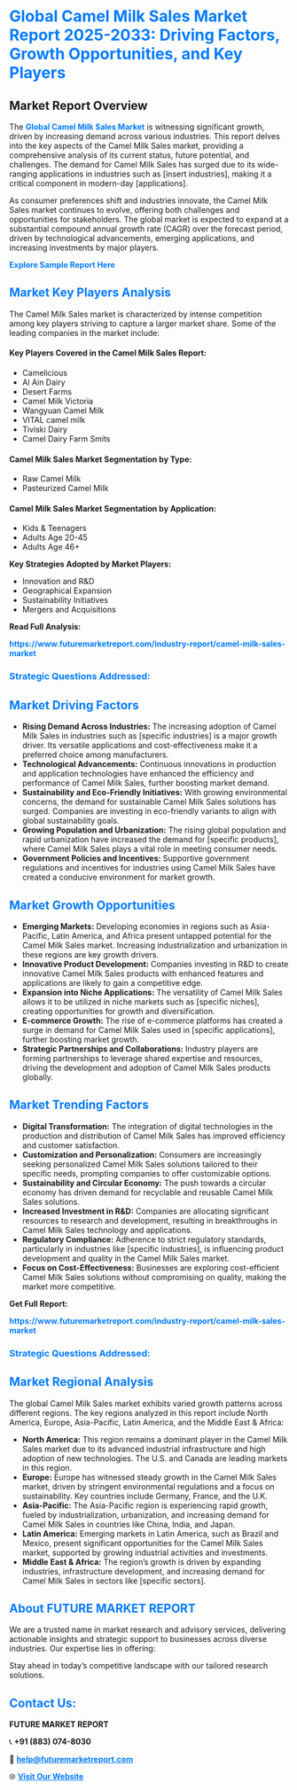 <h1 style="color: #007BFF;">Global Camel Milk Sales Market Report 2025-2033: Driving Factors, Growth Opportunities, and Key Players</h1>

<section id="overview">
<h2>Market Report Overview</h2>
<p>The <a href="https://www.futuremarketreport.com/industry-report/camel-milk-sales-market" style="color: #007BFF; text-decoration: none;"><strong>Global Camel Milk Sales Market</strong></a> is witnessing significant growth, driven by increasing demand across various industries. This report delves into the key aspects of the Camel Milk Sales market, providing a comprehensive analysis of its current status, future potential, and challenges. The demand for Camel Milk Sales has surged due to its wide-ranging applications in industries such as [insert industries], making it a critical component in modern-day [applications].</p>
<p>As consumer preferences shift and industries innovate, the Camel Milk Sales market continues to evolve, offering both challenges and opportunities for stakeholders. The global market is expected to expand at a substantial compound annual growth rate (CAGR) over the forecast period, driven by technological advancements, emerging applications, and increasing investments by major players.</p>
</section>

<section id="overview">
<p><a href="https://www.futuremarketreport.com/request-sample/reportId=108819" style="color: #007BFF; text-decoration: none;"><strong>Explore Sample Report Here</strong></a></p>
</section>

<section id="key-players">
<h2 style="color: #007BFF;">Market Key Players Analysis</h2>
<p>The Camel Milk Sales market is characterized by intense competition among key players striving to capture a larger market share. Some of the leading companies in the market include:</p>
<h4>Key Players Covered in the Camel Milk Sales Report:</h4>
<ul><li>Camelicious</li><li>Al Ain Dairy</li><li>Desert Farms</li><li>Camel Milk Victoria</li><li>Wangyuan Camel Milk</li><li>VITAL camel milk</li><li>Tiviski Dairy</li><li>Camel Dairy Farm Smits</li></ul>
<h4>Camel Milk Sales Market Segmentation by Type:</h4>
<ul><li>Raw Camel Milk</li><li>Pasteurized Camel Milk</li></ul>

<h4>Camel Milk Sales Market Segmentation by Application:</h4>
<ul><li>Kids &amp; Teenagers</li><li>Adults Age 20-45</li><li>Adults Age 46+</li></ul>
<p><strong>Key Strategies Adopted by Market Players:</strong></p>
<ul>
<li>Innovation and R&D</li>
<li>Geographical Expansion</li>
<li>Sustainability Initiatives</li>
<li>Mergers and Acquisitions</li>
</ul>
</section>

<section>
<p><strong>Read Full Analysis: </strong></p><a href="https://www.futuremarketreport.com/industry-report/camel-milk-sales-market" style="color: #007BFF; text-decoration: none;"><strong>https://www.futuremarketreport.com/industry-report/camel-milk-sales-market</strong></a>
<h3 style="color: #007BFF;">Strategic Questions Addressed:</h3>
</section>

<section id="driving-factors">
<h2 style="color: #007BFF;">Market Driving Factors</h2>
<ul>
<li><strong>Rising Demand Across Industries:</strong> The increasing adoption of Camel Milk Sales in industries such as [specific industries] is a major growth driver. Its versatile applications and cost-effectiveness make it a preferred choice among manufacturers.</li>
<li><strong>Technological Advancements:</strong> Continuous innovations in production and application technologies have enhanced the efficiency and performance of Camel Milk Sales, further boosting market demand.</li>
<li><strong>Sustainability and Eco-Friendly Initiatives:</strong> With growing environmental concerns, the demand for sustainable Camel Milk Sales solutions has surged. Companies are investing in eco-friendly variants to align with global sustainability goals.</li>
<li><strong>Growing Population and Urbanization:</strong> The rising global population and rapid urbanization have increased the demand for [specific products], where Camel Milk Sales plays a vital role in meeting consumer needs.</li>
<li><strong>Government Policies and Incentives:</strong> Supportive government regulations and incentives for industries using Camel Milk Sales have created a conducive environment for market growth.</li>
</ul>
</section>

<section id="growth-opportunities">
<h2 style="color: #007BFF;">Market Growth Opportunities</h2>
<ul>
<li><strong>Emerging Markets:</strong> Developing economies in regions such as Asia-Pacific, Latin America, and Africa present untapped potential for the Camel Milk Sales market. Increasing industrialization and urbanization in these regions are key growth drivers.</li>
<li><strong>Innovative Product Development:</strong> Companies investing in R&D to create innovative Camel Milk Sales products with enhanced features and applications are likely to gain a competitive edge.</li>
<li><strong>Expansion into Niche Applications:</strong> The versatility of Camel Milk Sales allows it to be utilized in niche markets such as [specific niches], creating opportunities for growth and diversification.</li>
<li><strong>E-commerce Growth:</strong> The rise of e-commerce platforms has created a surge in demand for Camel Milk Sales used in [specific applications], further boosting market growth.</li>
<li><strong>Strategic Partnerships and Collaborations:</strong> Industry players are forming partnerships to leverage shared expertise and resources, driving the development and adoption of Camel Milk Sales products globally.</li>
</ul>
</section>

<section id="trending-factors">
<h2 style="color: #007BFF;">Market Trending Factors</h2>
<ul>
<li><strong>Digital Transformation:</strong> The integration of digital technologies in the production and distribution of Camel Milk Sales has improved efficiency and customer satisfaction.</li>
<li><strong>Customization and Personalization:</strong> Consumers are increasingly seeking personalized Camel Milk Sales solutions tailored to their specific needs, prompting companies to offer customizable options.</li>
<li><strong>Sustainability and Circular Economy:</strong> The push towards a circular economy has driven demand for recyclable and reusable Camel Milk Sales solutions.</li>
<li><strong>Increased Investment in R&D:</strong> Companies are allocating significant resources to research and development, resulting in breakthroughs in Camel Milk Sales technology and applications.</li>
<li><strong>Regulatory Compliance:</strong> Adherence to strict regulatory standards, particularly in industries like [specific industries], is influencing product development and quality in the Camel Milk Sales market.</li>
<li><strong>Focus on Cost-Effectiveness:</strong> Businesses are exploring cost-efficient Camel Milk Sales solutions without compromising on quality, making the market more competitive.</li>
</ul>
</section>

<section>
<p><strong>Get Full Report: </strong></p><a href="https://www.futuremarketreport.com/industry-report/camel-milk-sales-market" style="color: #007BFF; text-decoration: none;"><strong>https://www.futuremarketreport.com/industry-report/camel-milk-sales-market</strong></a>
<h3 style="color: #007BFF;">Strategic Questions Addressed:</h3>
</section>


<section id="regional-analysis">
<h2 style="color: #007BFF;">Market Regional Analysis</h2>
<p>The global Camel Milk Sales market exhibits varied growth patterns across different regions. The key regions analyzed in this report include North America, Europe, Asia-Pacific, Latin America, and the Middle East & Africa:</p>
<ul>
<li><strong>North America:</strong> This region remains a dominant player in the Camel Milk Sales market due to its advanced industrial infrastructure and high adoption of new technologies. The U.S. and Canada are leading markets in this region.</li>
<li><strong>Europe:</strong> Europe has witnessed steady growth in the Camel Milk Sales market, driven by stringent environmental regulations and a focus on sustainability. Key countries include Germany, France, and the U.K.</li>
<li><strong>Asia-Pacific:</strong> The Asia-Pacific region is experiencing rapid growth, fueled by industrialization, urbanization, and increasing demand for Camel Milk Sales in countries like China, India, and Japan.</li>
<li><strong>Latin America:</strong> Emerging markets in Latin America, such as Brazil and Mexico, present significant opportunities for the Camel Milk Sales market, supported by growing industrial activities and investments.</li>
<li><strong>Middle East & Africa:</strong> The region’s growth is driven by expanding industries, infrastructure development, and increasing demand for Camel Milk Sales in sectors like [specific sectors].</li>
</ul>
</section>

<footer>
<h2 style="color: #007BFF;">About FUTURE MARKET REPORT</h2>
<p>We are a trusted name in market research and advisory services, delivering actionable insights and strategic support to businesses across diverse industries. Our expertise lies in offering:</p>

<p>Stay ahead in today’s competitive landscape with our tailored research solutions.</p>

<h2 style="color: #007BFF;">Contact Us:</h2>
<p><strong>FUTURE MARKET REPORT</strong></p>
<p>📞 <strong>+91 (883) 074-8030</strong></p>
<p>📧 <strong><a href="mailto:help@futuremarketreport.com" style="color: #007BFF;">help@futuremarketreport.com</a></strong></p>
<p>🌐 <strong><a href="https://www.futuremarketreport.com/" style="color: #007BFF;">Visit Our Website</a></strong></p>
</footer>